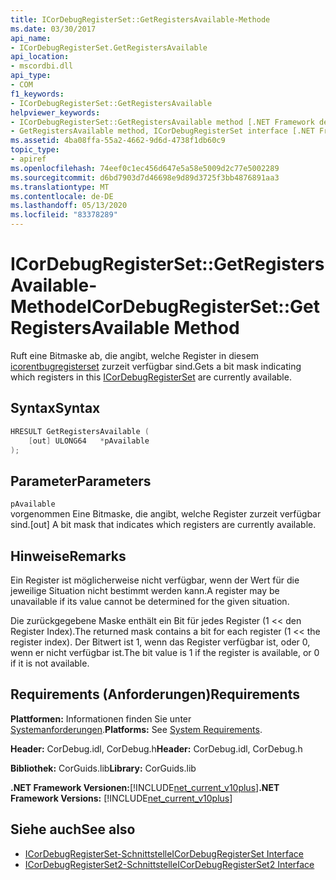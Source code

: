 ```yaml
---
title: ICorDebugRegisterSet::GetRegistersAvailable-Methode
ms.date: 03/30/2017
api_name:
- ICorDebugRegisterSet.GetRegistersAvailable
api_location:
- mscordbi.dll
api_type:
- COM
f1_keywords:
- ICorDebugRegisterSet::GetRegistersAvailable
helpviewer_keywords:
- ICorDebugRegisterSet::GetRegistersAvailable method [.NET Framework debugging]
- GetRegistersAvailable method, ICorDebugRegisterSet interface [.NET Framework debugging]
ms.assetid: 4ba08ffa-55a2-4662-9d6d-4738f1db60c9
topic_type:
- apiref
ms.openlocfilehash: 74eef0c1ec456d647e5a58e5009d2c77e5002289
ms.sourcegitcommit: d6bd7903d7d46698e9d89d3725f3bb4876891aa3
ms.translationtype: MT
ms.contentlocale: de-DE
ms.lasthandoff: 05/13/2020
ms.locfileid: "83378289"
---
```

# <a name="icordebugregistersetgetregistersavailable-method"></a><span data-ttu-id="a5907-102">ICorDebugRegisterSet::GetRegistersAvailable-Methode</span><span class="sxs-lookup"><span data-stu-id="a5907-102">ICorDebugRegisterSet::GetRegistersAvailable Method</span></span>
<span data-ttu-id="a5907-103">Ruft eine Bitmaske ab, die angibt, welche Register in diesem [icorentbugregisterset](icordebugregisterset-interface.md) zurzeit verfügbar sind.</span><span class="sxs-lookup"><span data-stu-id="a5907-103">Gets a bit mask indicating which registers in this [ICorDebugRegisterSet](icordebugregisterset-interface.md) are currently available.</span></span>  
  
## <a name="syntax"></a><span data-ttu-id="a5907-104">Syntax</span><span class="sxs-lookup"><span data-stu-id="a5907-104">Syntax</span></span>  
  
```cpp  
HRESULT GetRegistersAvailable (  
    [out] ULONG64   *pAvailable  
);  
```  
  
## <a name="parameters"></a><span data-ttu-id="a5907-105">Parameter</span><span class="sxs-lookup"><span data-stu-id="a5907-105">Parameters</span></span>  
 `pAvailable`  
 <span data-ttu-id="a5907-106">vorgenommen Eine Bitmaske, die angibt, welche Register zurzeit verfügbar sind.</span><span class="sxs-lookup"><span data-stu-id="a5907-106">[out] A bit mask that indicates which registers are currently available.</span></span>  
  
## <a name="remarks"></a><span data-ttu-id="a5907-107">Hinweise</span><span class="sxs-lookup"><span data-stu-id="a5907-107">Remarks</span></span>  
 <span data-ttu-id="a5907-108">Ein Register ist möglicherweise nicht verfügbar, wenn der Wert für die jeweilige Situation nicht bestimmt werden kann.</span><span class="sxs-lookup"><span data-stu-id="a5907-108">A register may be unavailable if its value cannot be determined for the given situation.</span></span>  
  
 <span data-ttu-id="a5907-109">Die zurückgegebene Maske enthält ein Bit für jedes Register (1 << den Register Index).</span><span class="sxs-lookup"><span data-stu-id="a5907-109">The returned mask contains a bit for each register (1 << the register index).</span></span> <span data-ttu-id="a5907-110">Der Bitwert ist 1, wenn das Register verfügbar ist, oder 0, wenn er nicht verfügbar ist.</span><span class="sxs-lookup"><span data-stu-id="a5907-110">The bit value is 1 if the register is available, or 0 if it is not available.</span></span>  
  
## <a name="requirements"></a><span data-ttu-id="a5907-111">Requirements (Anforderungen)</span><span class="sxs-lookup"><span data-stu-id="a5907-111">Requirements</span></span>  
 <span data-ttu-id="a5907-112">**Plattformen:** Informationen finden Sie unter [Systemanforderungen](../../get-started/system-requirements.md).</span><span class="sxs-lookup"><span data-stu-id="a5907-112">**Platforms:** See [System Requirements](../../get-started/system-requirements.md).</span></span>  
  
 <span data-ttu-id="a5907-113">**Header:** CorDebug.idl, CorDebug.h</span><span class="sxs-lookup"><span data-stu-id="a5907-113">**Header:** CorDebug.idl, CorDebug.h</span></span>  
  
 <span data-ttu-id="a5907-114">**Bibliothek:** CorGuids.lib</span><span class="sxs-lookup"><span data-stu-id="a5907-114">**Library:** CorGuids.lib</span></span>  
  
 <span data-ttu-id="a5907-115">**.NET Framework Versionen:**[!INCLUDE[net_current_v10plus](../../../../includes/net-current-v10plus-md.md)]</span><span class="sxs-lookup"><span data-stu-id="a5907-115">**.NET Framework Versions:** [!INCLUDE[net_current_v10plus](../../../../includes/net-current-v10plus-md.md)]</span></span>  
  
## <a name="see-also"></a><span data-ttu-id="a5907-116">Siehe auch</span><span class="sxs-lookup"><span data-stu-id="a5907-116">See also</span></span>

- [<span data-ttu-id="a5907-117">ICorDebugRegisterSet-Schnittstelle</span><span class="sxs-lookup"><span data-stu-id="a5907-117">ICorDebugRegisterSet Interface</span></span>](icordebugregisterset-interface.md)
- [<span data-ttu-id="a5907-118">ICorDebugRegisterSet2-Schnittstelle</span><span class="sxs-lookup"><span data-stu-id="a5907-118">ICorDebugRegisterSet2 Interface</span></span>](icordebugregisterset2-interface.md)
